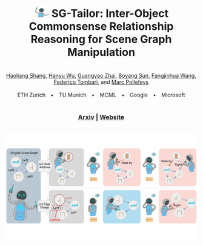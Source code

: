 <div align="center">
<h1><img src="./assets/sgtailor.png" alt="Logo" width="40" height="30"> SG-Tailor: Inter-Object Commonsense Relationship Reasoning for Scene Graph Manipulation
</h1>
</div>
<br>
<div align="center">
  <a href="https://github.com/josef5838">Haoliang Shang</a>, <a href="">Hanyu Wu</a>, <a href="https://ymxlzgy.com/">Guangyao Zhai</a>, <a href="https://boysun045.github.io/boysun-website/">Boyang Sun</a>, <a href="https://fangjinhuawang.github.io/">Fangjinhua Wang</a>, <br> <a href="https://federicotombari.github.io/">Federico Tombari</a>, and <a href="https://people.inf.ethz.ch/marc.pollefeys/">Marc Pollefeys</a>
</div>
<br>
<div align="center">
 ETH Zurich <span style="margin: 0 10px;">•</span> TU Munich <span style="margin: 0 10px;">•</span> MCML <span style="margin: 0 10px;">•</span> Google <span style="margin: 0 10px;">•</span> Microsoft
</div>

<br>
<div align="center">
<h3>
  <a href="https://arxiv.org/abs/2503.18988">Arxiv</a> | <a href="https://arxiv.org/abs/2503.18988">Website</a>
</h3>
</div>
<br>
<div align="center">
  <img src="./assets/teaser.pdf" alt="teaser" style="max-width: 100%;">
</div>
